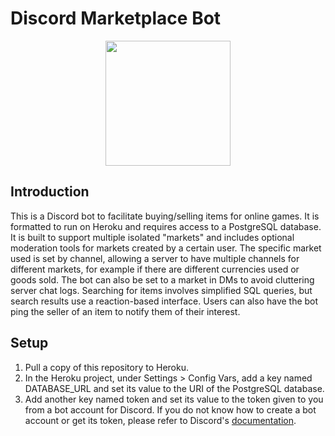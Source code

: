 # Discord Marketplace Bot
<div align="center">
  <img src="https://i.imgur.com/5uBevDC.png" height="200" align="center"/>
</div>

## Introduction
This is a Discord bot to facilitate buying/selling items for online games. It is formatted to run on Heroku and requires access to a PostgreSQL database. It is
built to support multiple isolated "markets" and includes optional moderation tools for markets created by a certain user. The specific market used is set by
channel, allowing a server to have multiple channels for different markets, for example if there are different currencies used or goods sold. The bot can also be
set to a market in DMs to avoid cluttering server chat logs. Searching for items involves simplified SQL queries, but search results use a reaction-based
interface. Users can also have the bot ping the seller of an item to notify them of their interest.

## Setup
1. Pull a copy of this repository to Heroku.
2. In the Heroku project, under Settings > Config Vars, add a key named DATABASE_URL and set its value to the URI of the PostgreSQL database.
3. Add another key named token and set its value to the token given to you from a bot account for Discord. If you do not know how to create a bot account or get
   its token, please refer to Discord's [documentation](https://discordpy.readthedocs.io/en/latest/discord.html).
